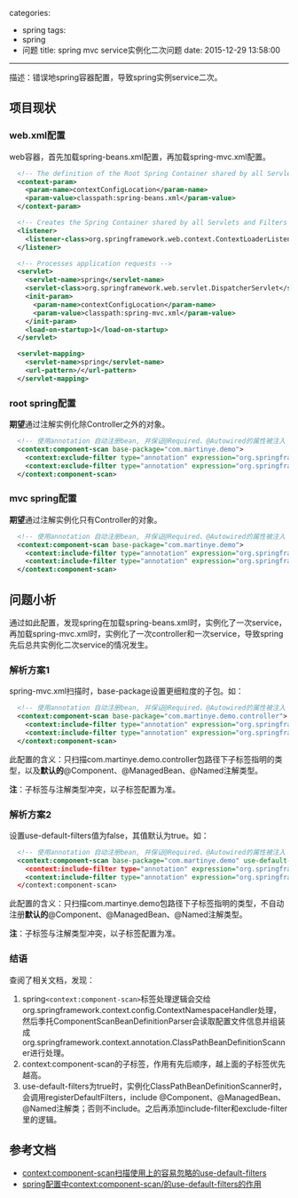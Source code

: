 categories:
  - spring
tags:
  - spring
  - 问题
title: spring mvc service实例化二次问题
date: 2015-12-29 13:58:00
---

描述：错误地spring容器配置，导致spring实例service二次。


## 项目现状

### web.xml配置
web容器，首先加载spring-beans.xml配置，再加载spring-mvc.xml配置。
``` xml
  <!-- The definition of the Root Spring Container shared by all Servlets and Filters -->
  <context-param>
    <param-name>contextConfigLocation</param-name>
    <param-value>classpath:spring-beans.xml</param-value>
  </context-param>

  <!-- Creates the Spring Container shared by all Servlets and Filters -->
  <listener>
    <listener-class>org.springframework.web.context.ContextLoaderListener</listener-class>
  </listener>

  <!-- Processes application requests -->
  <servlet>
    <servlet-name>spring</servlet-name>
    <servlet-class>org.springframework.web.servlet.DispatcherServlet</servlet-class>
    <init-param>
      <param-name>contextConfigLocation</param-name>
      <param-value>classpath:spring-mvc.xml</param-value>
    </init-param>
    <load-on-startup>1</load-on-startup>
  </servlet>

  <servlet-mapping>
    <servlet-name>spring</servlet-name>
    <url-pattern>/</url-pattern>
  </servlet-mapping>
```


<!-- more -->


### root spring配置
**期望**通过注解实例化除Controller之外的对象。
``` xml
  <!-- 使用annotation 自动注册bean, 并保证@Required、@Autowired的属性被注入 -->
  <context:component-scan base-package="com.martinye.demo">
    <context:exclude-filter type="annotation" expression="org.springframework.stereotype.Controller" />
    <context:exclude-filter type="annotation" expression="org.springframework.web.bind.annotation.ControllerAdvice" />
  </context:component-scan>
```

### mvc spring配置
**期望**通过注解实例化只有Controller的对象。
``` xml
  <!-- 使用annotation 自动注册bean, 并保证@Required、@Autowired的属性被注入 -->
  <context:component-scan base-package="com.martinye.demo">
    <context:include-filter type="annotation" expression="org.springframework.stereotype.Controller" />
    <context:include-filter type="annotation" expression="org.springframework.web.bind.annotation.ControllerAdvice" />
  </context:component-scan>
```


## 问题小析
通过如此配置，发现spring在加载spring-beans.xml时，实例化了一次service，再加载spring-mvc.xml时，实例化了一次controller和一次service，导致spring先后总共实例化二次service的情况发生。

### 解析方案1
spring-mvc.xml扫描时，base-package设置更细粒度的子包。如：
``` xml
  <!-- 使用annotation 自动注册bean, 并保证@Required、@Autowired的属性被注入 -->
  <context:component-scan base-package="com.martinye.demo.controller">
    <context:include-filter type="annotation" expression="org.springframework.stereotype.Controller" />
    <context:include-filter type="annotation" expression="org.springframework.web.bind.annotation.ControllerAdvice" />
  </context:component-scan>
```

此配置的含义：只扫描com.martinye.demo.controller包路径下子标签指明的类型，以及**默认的**@Component、@ManagedBean、@Named注解类型。

**注**：子标签与注解类型冲突，以子标签配置为准。


### 解析方案2
设置use-default-filters值为false，其值默认为true。如：
``` xml
  <!-- 使用annotation 自动注册bean, 并保证@Required、@Autowired的属性被注入 -->
  <context:component-scan base-package="com.martinye.demo" use-default-filters＝"false">
    <context:include-filter type="annotation" expression="org.springframework.stereotype.Controller" />
    <context:include-filter type="annotation" expression="org.springframework.web.bind.annotation.ControllerAdvice" />
  </context:component-scan>
```

此配置的含义：只扫描com.martinye.demo包路径下子标签指明的类型，不自动注册**默认的**@Component、@ManagedBean、@Named注解类型。

**注**：子标签与注解类型冲突，以子标签配置为准。


### 结语
查阅了相关文档，发现：
1. spring`<context:component-scan>`标签处理逻辑会交给org.springframework.context.config.ContextNamespaceHandler处理，然后季托ComponentScanBeanDefinitionParser会读取配置文件信息并组装成org.springframework.context.annotation.ClassPathBeanDefinitionScanner进行处理。
2. context:component-scan的子标签，作用有先后顺序，越上面的子标签优先越高。
3. use-default-filters为true时，实例化ClassPathBeanDefinitionScanner时，会调用registerDefaultFilters，include @Component、@ManagedBean、@Named注解类；否则不include。之后再添加include-filter和exclude-filter里的逻辑。



## 参考文档
- [context:component-scan扫描使用上的容易忽略的use-default-filters](http://jinnianshilongnian.iteye.com/blog/1762632)
- [spring配置中<context:component-scan/>的use-default-filters的作用](http://liuluo129.iteye.com/blog/1943412)


